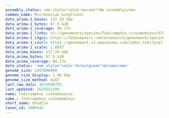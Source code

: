 ```yaml
---
assembly_status: <em style="color:maroon">No assembly</em>
common_name: Micronesian kingfisher
data_arima-1_bases: 137.20 Gbp
data_arima-1_bytes: 67.5 GiB
data_arima-1_coverage: 94.17x
data_arima-1_links: s3://genomeark/species/Todiramphus_cinnamominus/bTodCin1/genomic_data/arima/<br>
data_arima-1_s3gui: https://42basepairs.com/browse/s3/genomeark/species/Todiramphus_cinnamominus/bTodCin1/genomic_data/arima/
data_arima-1_s3url: https://genomeark.s3.amazonaws.com/index.html?prefix=species/Todiramphus_cinnamominus/bTodCin1/genomic_data/arima/
data_arima-1_scale: 1.8937
data_arima_bases: 137.20 Gbp
data_arima_bytes: 67.5 GiB
data_arima_coverage: 94.17x
data_status: '<em style="color:forestgreen">Arima</em>'
genome_size: 1457000000
genome_size_display: 1.46 Gbp
genome_size_method: GoAT
last_raw_data: 1633550753
last_updated: 1633551299
name: Todiramphus cinnamominus
name_: Todiramphus_cinnamominus
short_name: bTodCin
taxon_id: 1006542
---
```

